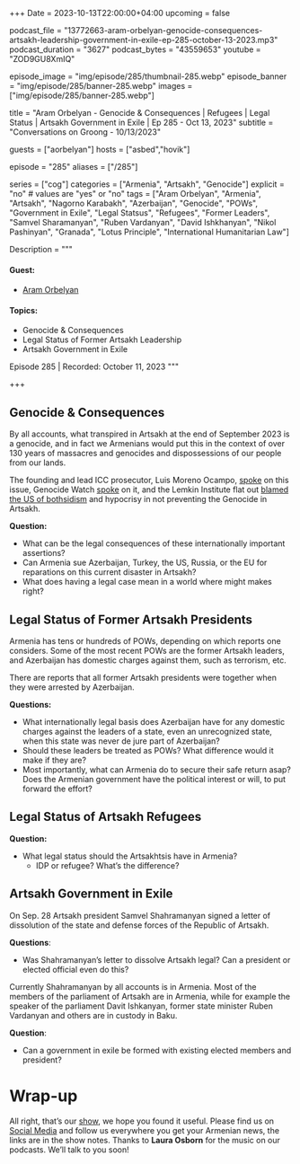 +++
Date = 2023-10-13T22:00:00+04:00
upcoming = false

podcast_file = "13772663-aram-orbelyan-genocide-consequences-artsakh-leadership-government-in-exile-ep-285-october-13-2023.mp3"
podcast_duration = "3627"
podcast_bytes = "43559653"
youtube = "ZOD9GU8XmIQ"

episode_image = "img/episode/285/thumbnail-285.webp"
episode_banner = "img/episode/285/banner-285.webp"
images = ["img/episode/285/banner-285.webp"]

title = "Aram Orbelyan - Genocide & Consequences | Refugees | Legal Status | Artsakh Government in Exile | Ep 285 - Oct 13, 2023"
subtitle = "Conversations on Groong - 10/13/2023"

guests = ["aorbelyan"]
hosts = ["asbed","hovik"]

episode = "285"
aliases = ["/285"]

series = ["cog"]
categories = ["Armenia", "Artsakh", "Genocide"]
explicit = "no" # values are "yes" or "no"
tags = ["Aram Orbelyan", "Armenia", "Artsakh", "Nagorno Karabakh", "Azerbaijan", "Genocide", "POWs", "Government in Exile", "Legal Statsus", "Refugees", "Former Leaders", "Samvel Sharamanyan", "Ruben Vardanyan", "David Ishkhanyan", "Nikol Pashinyan", "Granada", "Lotus Principle", "International Humanitarian Law"]

Description = """

#### Guest:
* [Aram Orbelyan](/guest/aorbelyan)

#### Topics:
* Genocide & Consequences
* Legal Status of Former Artsakh Leadership
* Artsakh Government in Exile

Episode 285 | Recorded: October 11, 2023
"""

+++

## Genocide & Consequences

By all accounts, what transpired in Artsakh at the end of September 2023 is a genocide, and in fact we Armenians would put this in the context of over 130 years of massacres and genocides and dispossessions of our people from our lands.

The founding and lead ICC prosecutor, Luis Moreno Ocampo, [spoke](https://luismorenoocampo.com/lmo_en/report-armenia/) on this issue, Genocide Watch [spoke](https://www.genocidewatch.com/single-post/genocide-and-forced-deportation-nagorno-karabakh) on it, and the Lemkin Institute flat out [blamed the US of bothsidism](https://armenpress.am/eng/news/1120877.html) and hypocrisy in not preventing the Genocide in Artsakh.

**Question:**
* What can be the legal consequences of these internationally important assertions?
* Can Armenia sue Azerbaijan, Turkey, the US, Russia, or the EU for reparations on this current disaster in Artsakh?
* What does having a legal case mean in a world where might makes right?


## Legal Status of Former Artsakh Presidents

Armenia has tens or hundreds of POWs, depending on which reports one considers. Some of the most recent POWs are the former Artsakh leaders, and Azerbaijan has domestic charges against them, such as terrorism, etc.

There are reports that all former Artsakh presidents were together when they were arrested by Azerbaijan. 

**Questions:**
* What internationally legal basis does Azerbaijan have for any domestic charges against the leaders of a state, even an unrecognized state, when this state was never de jure part of Azerbaijan?
* Should these leaders be treated as POWs? What difference would it make if they are?
* Most importantly, what can Armenia do to secure their safe return asap? Does the Armenian government have the political interest or will, to put forward the effort?


## Legal Status of Artsakh Refugees

**Question:**
* What legal status should the Artsakhtsis have in Armenia?
    * IDP or refugee? What’s the difference?


## Artsakh Government in Exile

On Sep. 28 Artsakh president Samvel Shahramanyan signed a letter of dissolution of the state and defense forces of the Republic of Artsakh.

**Questions**:
* Was Shahramanyan’s letter to dissolve Artsakh legal? Can a president or elected official even do this?

Currently Shahramanyan by all accounts is in Armenia. Most of the members of the parliament of Artsakh are in Armenia, while for example the speaker of the parliament Davit Ishkanyan, former state minister Ruben Vardanyan and others are in custody in Baku.

**Question**:
* Can a government in exile be formed with existing elected members and president?


# Wrap-up

All right, that’s our [show](https://podcasts.groong.org/), we hope you found it useful. Please find us on [Social Media](https://lintr.ee/groong) and follow us everywhere you get your Armenian news, the links are in the show notes. Thanks to **Laura Osborn** for the music on our podcasts. We’ll talk to you soon!
